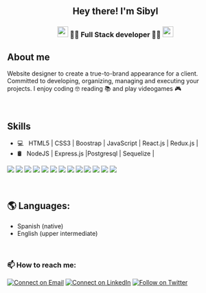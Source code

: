 <h2 align="center"> Hey there! I'm Sibyl</h2>

<h3 align="center"><img src= "https://media.giphy.com/media/26BRCAa7zyWHTWOyY/giphy.gif" width="25px"> 📖🚀 Full Stack developer 🚀📖 <img src= "https://media.giphy.com/media/26BRCAa7zyWHTWOyY/giphy.gif" width="25px"></h3>


<h2>About me</h2>

Website designer to create a true-to-brand appearance for a client. Committed to developing, organizing, managing and executing your projects.  I enjoy coding 🤓 reading 📚 and play videogames 🎮

<br/>

<h2>Skills</h2>

- 💻 &nbsp; HTML5 | CSS3 | Boostrap | JavaScript | React.js | Redux.js |
- 🛢 &nbsp;  NodeJS | Express.js |Postgresql | Sequelize | 

<img src = "https://img.shields.io/badge/-HTML5-E34F26?style=flat&logo=html5&logoColor=white"> <img src = "https://img.shields.io/badge/-CSS3-1572B6?style=flat&logo=css3&logoColor=white">
<img src="https://img.shields.io/badge/-Bootstrap-563D7C?style=flat&logo=bootstrap&logoColor=white">
<img src="https://img.shields.io/badge/-JavaScript-eed718?style=flat&logo=javascript&logoColor=ffffff">
<img src="https://img.shields.io/badge/-React-000000?style=flat&logo=react&logoColor=00c8ff">
<img src="https://img.shields.io/badge/-Node.js-3C873A?style=flat&logo=Node.js&logoColor=white">
<img src="https://img.shields.io/badge/-Express.js-787878?style=flat">
<img src="https://img.shields.io/badge/-SQL-F29111?style=flat&logo=sql&logoColor=FFFFFF">
<img src="http://img.shields.io/badge/-Git-F1502F?style=flat&logo=git&logoColor=FFFFFF">
<img src="http://img.shields.io/badge/-Github-000000?style=flat&logo=github&logoColor=FFFFFF">
<img src="http://img.shields.io/badge/-VS%20Code-007ACC?style=flat&logo=visual%20studio%20code&logoColor=white">
<img src="http://img.shields.io/badge/-Heroku-430098?style=flat&logo=heroku&logoColor=white">
<img src="http://img.shields.io/badge/-Vercel-black?style=flat&logo=vercel&logoColor=white">


<br/>

<h2>🌎 Languages: </h2>

- Spanish (native)
- English (upper intermediate)

<br/>

<h3>📫 How to reach me:</h3>

 [![Connect on Email](https://img.shields.io/badge/Email-Sibyl%20Perez-bluee)](mailto:sibylperezl@gmail.com)
[![Connect on LinkedIn](https://img.shields.io/badge/--linkedin?label=LinkedIn&logo=LinkedIn&style=social)](https://www.linkedin.com/in/sibyl-perez/) [![Follow on Twitter](https://img.shields.io/badge/--twitter?label=Twitter&logo=Twitter&style=social)](https://twitter.com/Lady_Sweet_S) 


